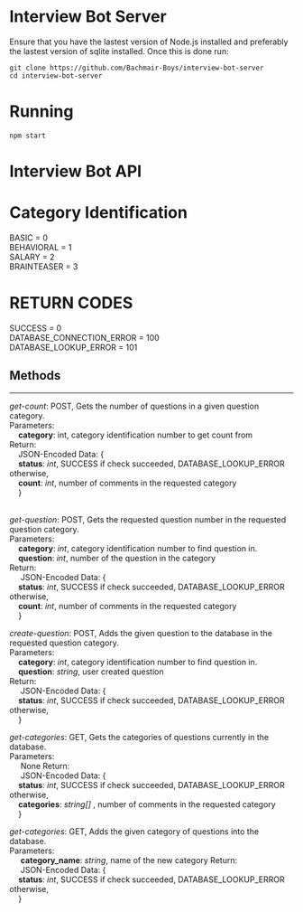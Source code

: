 # Interview Bot Server

Ensure that you have the lastest version of Node.js installed and preferably the lastest version of sqlite installed. Once this is done run:
```
git clone https://github.com/Bachmair-Boys/interview-bot-server
cd interview-bot-server
```

# Running

```
npm start
```

# Interview Bot API

# Category Identification
BASIC = 0 <br>
BEHAVIORAL = 1<br>
SALARY = 2<br>
BRAINTEASER = 3<br>

# RETURN CODES
SUCCESS = 0<br>
DATABASE_CONNECTION_ERROR = 100<br>
DATABASE_LOOKUP_ERROR = 101<br>

## Methods
---
_get-count_: POST, Gets the number of questions in a given question category.<br>
Parameters:<br>
&nbsp;&nbsp;&nbsp;&nbsp;**category**: int, category identification number to get count from<br>
Return:<br>
&nbsp;&nbsp;&nbsp;&nbsp;JSON-Encoded Data: {<br>
&nbsp;&nbsp;&nbsp;&nbsp;**status**: _int_, SUCCESS if check succeeded, DATABASE_LOOKUP_ERROR otherwise,<br>
&nbsp;&nbsp;&nbsp;&nbsp;**count**: _int_, number of comments in the requested category<br>
&nbsp;&nbsp;&nbsp;&nbsp;}<br>
<br>

_get-question_: POST, Gets the requested question number in the requested question category.<br>
Parameters:<br>
&nbsp;&nbsp;&nbsp;&nbsp;**category**: _int_, category identification number to find question in.<br>
&nbsp;&nbsp;&nbsp;&nbsp;**question**: _int_, number of the question in the category<br>
Return: <br>
&nbsp;&nbsp;&nbsp;&nbsp; JSON-Encoded Data: {<br>
&nbsp;&nbsp;&nbsp;&nbsp;**status**: _int_, SUCCESS if check succeeded, DATABASE_LOOKUP_ERROR otherwise,<br>
&nbsp;&nbsp;&nbsp;&nbsp;**count**: _int_, number of comments in the requested category<br>
&nbsp;&nbsp;&nbsp;&nbsp;}<br>

_create-question_: POST, Adds the given question to the database in the requested question category.<br>
Parameters:<br>
&nbsp;&nbsp;&nbsp;&nbsp;**category**: _int_, category identification number to find question in.<br>
&nbsp;&nbsp;&nbsp;&nbsp;**question**: _string_, user created question<br>
Return: <br>
&nbsp;&nbsp;&nbsp;&nbsp; JSON-Encoded Data: {<br>
&nbsp;&nbsp;&nbsp;&nbsp;**status**: _int_, SUCCESS if check succeeded, DATABASE_LOOKUP_ERROR otherwise,<br>
&nbsp;&nbsp;&nbsp;&nbsp;}<br>

_get-categories_: GET, Gets the categories of questions currently in the database.<br>
Parameters:<br>
&nbsp;&nbsp;&nbsp;&nbsp; None
Return: <br>
&nbsp;&nbsp;&nbsp;&nbsp; JSON-Encoded Data: {<br>
&nbsp;&nbsp;&nbsp;&nbsp;**status**: _int_, SUCCESS if check succeeded, DATABASE_LOOKUP_ERROR otherwise,<br>
&nbsp;&nbsp;&nbsp;&nbsp;**categories**: _string[]_ , number of comments in the requested category<br>
&nbsp;&nbsp;&nbsp;&nbsp;}<br>

_get-categories_: GET, Adds the given category of questions into the database.<br>
Parameters:<br>
&nbsp;&nbsp;&nbsp;&nbsp; **category\_name**: _string_, name of the new category
Return: <br>
&nbsp;&nbsp;&nbsp;&nbsp; JSON-Encoded Data: {<br>
&nbsp;&nbsp;&nbsp;&nbsp;**status**: _int_, SUCCESS if check succeeded, DATABASE_LOOKUP_ERROR otherwise,<br>
&nbsp;&nbsp;&nbsp;&nbsp;}<br>

&nbsp;&nbsp;&nbsp;&nbsp;
